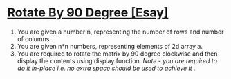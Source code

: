 # [Rotate By 90 Degree [Esay]](https://www.pepcoding.com/resources/online-java-foundation/2d-arrays/rotate-by-90-degree-official/ojquestion)

1. You are given a number n, representing the number of rows and number of columns.
2. You are given n*n numbers, representing elements of 2d array a.
3. You are required to rotate the matrix by 90 degree clockwise and then display the contents using display function.
*Note - you are required to do it in-place i.e. no extra space should be used to achieve it .*

